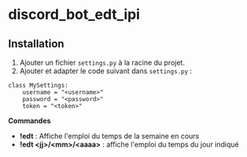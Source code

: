 # discord_bot_edt_ipi

## Installation

1. Ajouter un fichier `settings.py` à la racine du projet.
2. Ajouter et adapter le code suivant dans `settings.py` :

```
class MySettings:
    username = "<username>"
    password = "<password>"
    token = "<token>"
```

**Commandes**

- **!edt** :
  Affiche l'emploi du temps de la semaine en cours
- **!edt \<jj>/\<mm>/\<aaaa>** :
  affiche l'emploi du temps du jour indiqué
